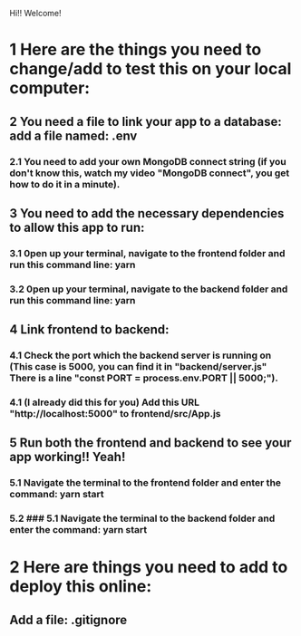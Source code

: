 Hi!! Welcome!

# 1 Here are the things you need to change/add to test this on your local computer: 
## 2 You need a file to link your app to a database: add a file named: .env
### 2.1 You need to add your own MongoDB connect string (if you don't know this, watch my video "MongoDB connect", you get how to do it in a minute).
## 3 You need to add the necessary dependencies to allow this app to run:
### 3.1 0pen up your terminal, navigate to the frontend folder and run this command line: yarn
### 3.2 0pen up your terminal, navigate to the backend folder and run this command line: yarn
## 4 Link frontend to backend:
### 4.1 Check the port which the backend server is running on (This case is 5000, you can find it in "backend/server.js" There is a line "const PORT = process.env.PORT || 5000;").
### 4.1 (I already did this for you) Add this URL "http://localhost:5000" to frontend/src/App.js 
## 5 Run both the frontend and backend to see your app working!! Yeah!
### 5.1 Navigate the terminal to the frontend folder and enter the command: yarn start
### 5.2 ### 5.1 Navigate the terminal to the backend folder and enter the command: yarn start

# 2 Here are things you need to add to deploy this online: 
## Add a file: .gitignore
